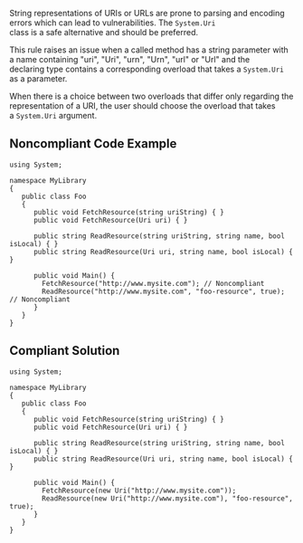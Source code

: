 
String representations of URIs or URLs are prone to parsing and encoding errors which can lead to vulnerabilities. The `System.Uri`<br>class is a safe alternative and should be preferred.

This rule raises an issue when a called method has a string parameter with a name containing "uri", "Uri", "urn", "Urn", "url" or "Url" and the<br>declaring type contains a corresponding overload that takes a `System.Uri` as a parameter.

When there is a choice between two overloads that differ only regarding the representation of a URI, the user should choose the overload that takes<br>a `System.Uri` argument.

## Noncompliant Code Example


    using System;
    
    namespace MyLibrary
    {
       public class Foo
       {
          public void FetchResource(string uriString) { }
          public void FetchResource(Uri uri) { }
    
          public string ReadResource(string uriString, string name, bool isLocal) { }
          public string ReadResource(Uri uri, string name, bool isLocal) { }
    
          public void Main() {
            FetchResource("http://www.mysite.com"); // Noncompliant
            ReadResource("http://www.mysite.com", "foo-resource", true); // Noncompliant
          }
       }
    }


## Compliant Solution


    using System;
    
    namespace MyLibrary
    {
       public class Foo
       {
          public void FetchResource(string uriString) { }
          public void FetchResource(Uri uri) { }
    
          public string ReadResource(string uriString, string name, bool isLocal) { }
          public string ReadResource(Uri uri, string name, bool isLocal) { }
    
          public void Main() {
            FetchResource(new Uri("http://www.mysite.com"));
            ReadResource(new Uri("http://www.mysite.com"), "foo-resource", true);
          }
       }
    }


